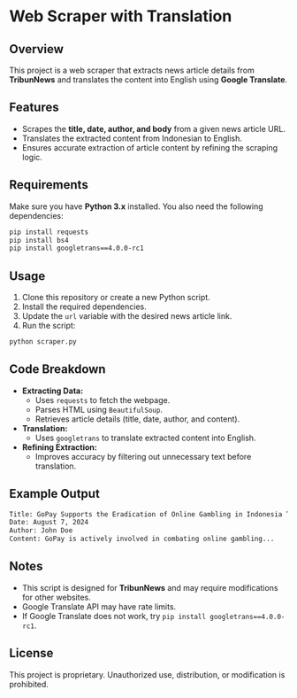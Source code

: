 # Web Scraper with Translation

## Overview
This project is a web scraper that extracts news article details from **TribunNews** and translates the content into English using **Google Translate**.

## Features
- Scrapes the **title, date, author, and body** from a given news article URL.
- Translates the extracted content from Indonesian to English.
- Ensures accurate extraction of article content by refining the scraping logic.

## Requirements
Make sure you have **Python 3.x** installed. You also need the following dependencies:

```sh
pip install requests
pip install bs4
pip install googletrans==4.0.0-rc1
```

## Usage
1. Clone this repository or create a new Python script.
2. Install the required dependencies.
3. Update the `url` variable with the desired news article link.
4. Run the script:

```sh
python scraper.py
```

## Code Breakdown
- **Extracting Data:**
  - Uses `requests` to fetch the webpage.
  - Parses HTML using `BeautifulSoup`.
  - Retrieves article details (title, date, author, and content).
- **Translation:**
  - Uses `googletrans` to translate extracted content into English.
- **Refining Extraction:**
  - Improves accuracy by filtering out unnecessary text before translation.

## Example Output
```sh
Title: GoPay Supports the Eradication of Online Gambling in Indonesia Through Technology and Education
Date: August 7, 2024
Author: John Doe
Content: GoPay is actively involved in combating online gambling...
```

## Notes
- This script is designed for **TribunNews** and may require modifications for other websites.
- Google Translate API may have rate limits.
- If Google Translate does not work, try `pip install googletrans==4.0.0-rc1`.

## License
This project is proprietary. Unauthorized use, distribution, or modification is prohibited.

